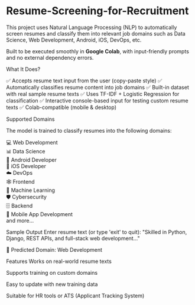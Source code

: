 # Resume-Screening-for-Recruitment
This project uses Natural Language Processing (NLP) to automatically screen resumes and classify them into relevant job domains such as Data Science, Web Development, Android, iOS, DevOps, etc.

Built to be executed smoothly in **Google Colab**, with input-friendly prompts and no external dependency errors.

What It Does?

✅ Accepts resume text input from the user (copy-paste style)
✅ Automatically classifies resume content into job domains
✅ Built-in dataset with real sample resume texts
✅ Uses TF-IDF + Logistic Regression for classification
✅ Interactive console-based input for testing custom resume texts
✅ Colab-compatible (mobile & desktop)

Supported Domains

The model is trained to classify resumes into the following domains:

💻 Web Development  
📊 Data Science  
📱 Android Developer  
🍏 iOS Developer  
☁️ DevOps  
🕸️ Frontend  
🧠 Machine Learning  
🛡️ Cybersecurity  
🗄️ Backend  
📲 Mobile App Development  
 and more...

Sample  Output
Enter resume text (or type 'exit' to quit): 
"Skilled in Python, Django, REST APIs, and full-stack web development..."

🧠 Predicted Domain: Web Development

Features
Works on real-world resume texts

Supports training on custom domains

Easy to update with new training data

Suitable for HR tools or ATS (Applicant Tracking System)

